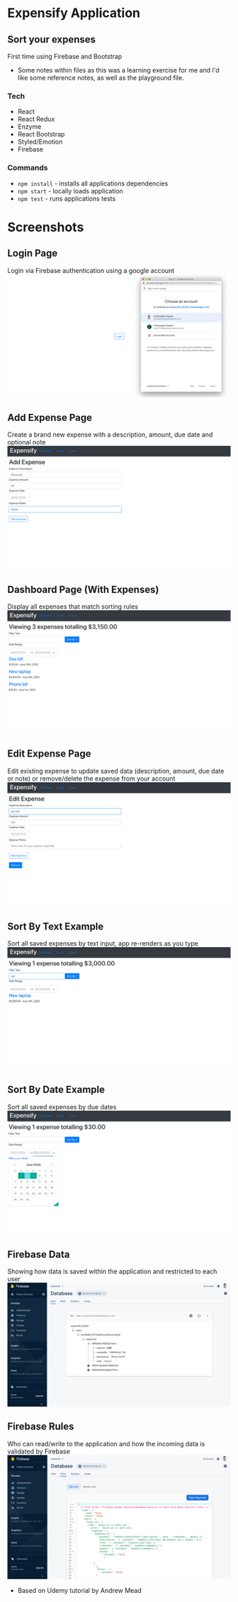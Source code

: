 # Expensify Application

## Sort your expenses

First time using Firebase and Bootstrap

- Some notes within files as this was a learning exercise for me and I'd like some reference notes, as well as the playground file.

### Tech

- React
- React Redux
- Enzyme
- React Bootstrap
- Styled/Emotion
- Firebase

### Commands

- `npm install` - installs all applications dependencies
- `npm start` - locally loads application
- `npm test` - runs applications tests

# Screenshots

## Login Page

Login via Firebase authentication using a google account
![Login page](src/__README_ASSETS__/Login_Page.png)

## Add Expense Page

Create a brand new expense with a description, amount, due date and optional note
![Add expense page](src/__README_ASSETS__/AddExpense_Page.png)

## Dashboard Page (With Expenses)

Display all expenses that match sorting rules
![Dashboard page show expenses](src/__README_ASSETS__/DashboardPageWithExpenses.png)

## Edit Expense Page

Edit existing expense to update saved data (description, amount, due date or note) or remove/delete the expense from your account
![Add expense page](src/__README_ASSETS__/EditExpense_Page.png)

## Sort By Text Example

Sort all saved expenses by text input, app re-renders as you type
![Add expense page](src/__README_ASSETS__/SortByText.png)

## Sort By Date Example

Sort all saved expenses by due dates
![Add expense page](src/__README_ASSETS__/SortByDate.png)

## Firebase Data

Showing how data is saved within the application and restricted to each user
![Firebase Data](src/__README_ASSETS__/FirebaseDatabaseData.png)

## Firebase Rules

Who can read/write to the application and how the incoming data is validated by Firebase
![Add expense page](src/__README_ASSETS__/FirebaseRules.png)

- Based on Udemy tutorial by Andrew Mead
